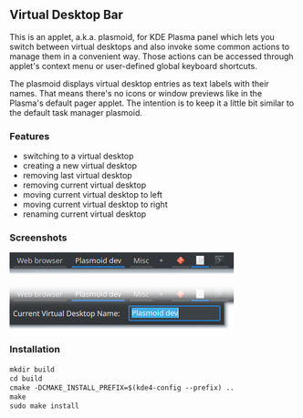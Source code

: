 ## Virtual Desktop Bar
This is an applet, a.k.a. plasmoid, for KDE Plasma panel which lets you switch between virtual desktops and also invoke some common actions to manage them in a convenient way. Those actions can be accessed through applet's context menu or user-defined global keyboard shortcuts.

The plasmoid displays virtual desktop entries as text labels with their names. That means there's no icons or window previews like in the Plasma's default pager applet. The intention is to keep it a little bit similar to the default task manager plasmoid.

### Features
* switching to a virtual desktop
* creating a new virtual desktop
* removing last virtual desktop
* removing current virtual desktop
* moving current virtual desktop to left
* moving current virtual desktop to right
* renaming current virtual desktop

### Screenshots
![](screenshot.png)

![](screenshot2.png)

### Installation
```
mkdir build
cd build
cmake -DCMAKE_INSTALL_PREFIX=$(kde4-config --prefix) ..
make
sudo make install
```
